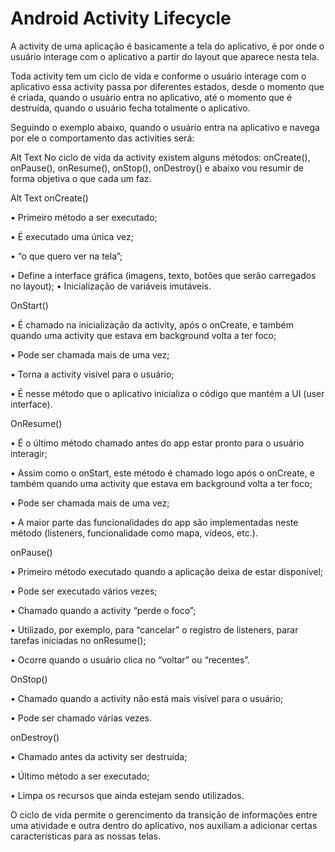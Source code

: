 # Android Activity Lifecycle

A activity de uma aplicação é basicamente a tela do aplicativo, é por onde o usuário interage com o aplicativo a partir do layout que aparece nesta tela.

Toda activity tem um ciclo de vida e conforme o usuário interage com o aplicativo essa activity passa por diferentes estados, desde o momento que é criada, quando o usuário entra no aplicativo, até o momento que é destruída, quando o usuário fecha totalmente o aplicativo.

Seguindo o exemplo abaixo, quando o usuário entra na aplicativo e navega por ele o comportamento das activities será:

Alt Text
No ciclo de vida da activity existem alguns métodos: onCreate(), onPause(), onResume(), onStop(), onDestroy() e abaixo vou resumir de forma objetiva o que cada um faz.

Alt Text
onCreate()

• Primeiro método a ser executado;

• É executado uma única vez;

• “o que quero ver na tela”;

• Define a interface gráfica (imagens, texto, botões que serão carregados no layout); • Inicialização de variáveis imutáveis.

OnStart()

• É chamado na inicialização da activity, após o onCreate, e também quando uma activity que estava em background volta a ter foco;

• Pode ser chamada mais de uma vez;

• Torna a activity visível para o usuário;

• É nesse método que o aplicativo inicializa o código que mantém a UI (user interface).

OnResume()

• É o último método chamado antes do app estar pronto para o usuário interagir;

• Assim como o onStart, este método é chamado logo após o onCreate, e também quando uma activity que estava em background volta a ter foco;

• Pode ser chamada mais de uma vez;

• A maior parte das funcionalidades do app são implementadas neste método (listeners, funcionalidade como mapa, vídeos, etc.).

onPause()

• Primeiro método executado quando a aplicação deixa de estar disponível;

• Pode ser executado vários vezes;

• Chamado quando a activity “perde o foco”;

• Utilizado, por exemplo, para “cancelar” o registro de listeners, parar tarefas iniciadas no onResume();

• Ocorre quando o usuário clica no “voltar” ou “recentes”.

OnStop()

• Chamado quando a activity não está mais visível para o usuário;

• Pode ser chamado várias vezes.

onDestroy()

• Chamado antes da activity ser destruída;

• Último método a ser executado;

• Limpa os recursos que ainda estejam sendo utilizados.

O ciclo de vida permite o gerencimento da transição de informações entre uma atividade e outra dentro do aplicativo, nos auxiliam a adicionar certas características para as nossas telas.


